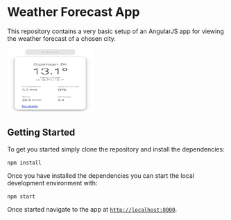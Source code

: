 # Weather Forecast App

This repository contains a very basic setup of an AngularJS app for viewing the weather forecast of a chosen city.

<img src="images/general.png" alt="General View" width="200" height="150">


## Getting Started

To get you started simply clone the repository and install the dependencies:

```
npm install
```

Once you have installed the dependencies you can start the local development environment with: 

```
npm start
```


Once started navigate to the app at [`http://localhost:8000`](http://localhost:8000).


